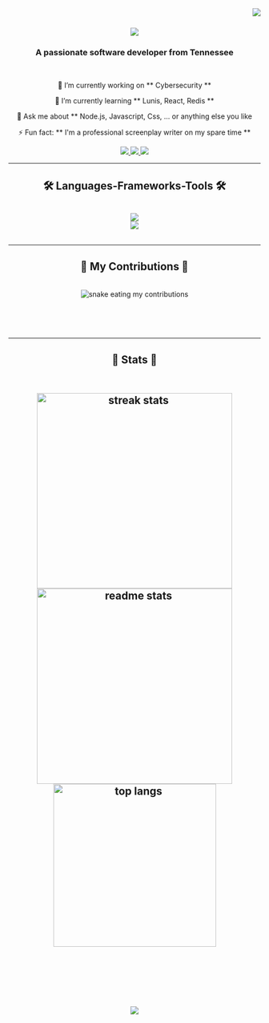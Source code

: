 <img align="right" src="https://visitor-badge.laobi.icu/badge?page_id=bdjoy2028.bdjoy2028" />

<h1 align="center">
    <img src="https://readme-typing-svg.herokuapp.com/?
font=Righteous&size=35&center=true&vCenter=true&width=500&height=70&duration=4000&lines=Hi+There!+👋🏽;+I'm+Braxton+Joy!;" />
</h1>

<h3 align="center">A passionate software developer from Tennessee</h3>

<br/>

<div align="center">

 🔭 I’m currently working on ** Cybersecurity **

 🌱 I’m currently learning ** Lunis, React, Redis ** 

 💬 Ask me about ** Node.js, Javascript, Css, ... or anything else you like

 ⚡ Fun fact: ** I'm a professional screenplay writer on my spare time **

</div>

<div align="center">
  <a href="mailto:bdjoy2028@gmail.com">
    <img src="https://img.shields.io/badge/Gmail-333333?style=for-the-badge&logo=gmail&logoColor=red" target="_blank" />
  </a>
  <a href="https://in.linkedin.com/in/braxton-joy" target="_blank">
    <img src="https://img.shields.io/badge/LinkedIn-0077B5?style=for-the-badge&logo=linkedin&logoColor=white" target="_blank" />
  </a>
  <a href="https://salesp07.github.io" target="_blank">
    <img src="https://img.shields.io/badge/Portfolio-FF5722?style=for-the-badge&logo=todoist&logoColor=white" target"_blank" />
  </a>
</div>

  <hr/>

<h2 align="center">🛠 Languages-Frameworks-Tools 🛠</h2>
<br/>
<div align="center">
  <a href="https://skillicons.dev">
    <img src="https://skillicons.dev/icons?i=nodejs,github,python,javascript,express,firebase,mongodb,c,java" /><br>
    <img src="https://skillicons.dev/icons?i=react,r,bootstrap,mui,mysql,flask,html,css,vscode,figma,git" />
  </a>
</div>

<br/>
<hr/>

<div align="center">
  <h2> 🦠 My Contributions 🦠</h2>
<br>
<img alt="snake eating my contributions" src="https://raw.githubusercontent.com/bdjoy2028/bdjoy2028/output/github-contribution-grid-snake.svg" />

  <br/><br/><br/>
</div>

<hr/>

<h2 align="center">💯 Stats 💯<h2/>
<br>
<div align=center>
    <img width=390 src="https://streak-stats.demolab.com/?user=bdjoy2028&count_private=true&theme=react&border_radius=10" alt="streak stats"/>
    <img width=390 src="https://github-readme-stats.vercel.app/api?username=bdjoy2028&show_icons=true&theme=react&rank_icon=github&border_radius=10" alt="readme stats" />
<br/>
    <img width=325 align"center" src="https://github-readme-stats.vercel.app/api/top-langs/?username=bdjoy2028&langs_count=8&layout=compact&theme=react&border_radius=10&size_weight=0.5&count_weight=0.5&exclude_repo=github-readme-stats" alt="top langs" />
</div>

<br/><br/>
<br/>

<h3 align="center">
    <img src="https://readme-typing-svg.herokuapp.com/?font=Righteous&size=25&center=true&vCenter=true&width=500&height=70&duration=4000&lines=Thanks+for+visiting!+✌🏽;+Shoot+me+a+message+on+Linkedin;I'm+always+down+to+collab+:)">
</a>

